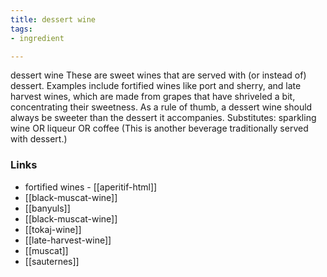 ```yaml
---
title: dessert wine
tags:
- ingredient

---
```

dessert wine These are sweet wines that are served with (or instead of) dessert. Examples include fortified wines like port and sherry, and late harvest wines, which are made from grapes that have shriveled a bit, concentrating their sweetness. As a rule of thumb, a dessert wine should always be sweeter than the dessert it accompanies. Substitutes: sparkling wine OR liqueur OR coffee (This is another beverage traditionally served with dessert.)

### Links

* fortified wines - [[aperitif-html]]
* [[black-muscat-wine]]
* [[banyuls]]
* [[black-muscat-wine]]
* [[tokaj-wine]]
* [[late-harvest-wine]]
* [[muscat]]
* [[sauternes]]
